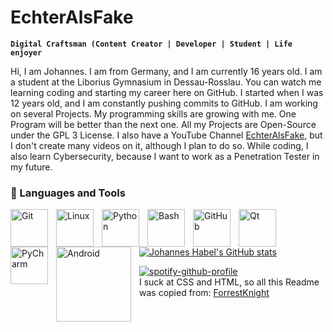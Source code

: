 # EchterAlsFake

**`Digital Craftsman (Content Creator | Developer | Student | Life enjoyer`**

Hi, I am Johannes. I am from Germany, and I am currently 16 years old. I am a student at the Liborius 
Gymnasium in Dessau-Rosslau. You can watch me learning coding and starting my career here on GitHub. I started when I was 12 years old, and I am constantly pushing commits to GitHub. I am working on several Projects. My programming skills are growing with me. One Program will be better than the next one. 
All my Projects are Open-Source under the GPL 3 License. I also have a YouTube Channel [EchterAlsFake](https://www.youtube.com/channel/UC1cV2H2WKPYXb2AqBkyXj2Q), but I don't create many videos on it, although I plan to do so.
While coding, I also learn Cybersecurity, because I want to work as a Penetration Tester in my future. 


### 🧰 Languages and Tools

<img align="left" alt="Git" width="60px" style="padding-right:10px;" src="https://cdn.jsdelivr.net/gh/devicons/devicon/icons/git/git-original.svg" />
<img align="left" alt="Linux" width=60px" style="padding-right:10px;" src="https://cdn.jsdelivr.net/gh/devicons/devicon/icons/linux/linux-original.svg" />
<img align="left" alt="Python" width="60px" style="padding-right:10px;" src="https://cdn.jsdelivr.net/gh/devicons/devicon/icons/python/python-plain.svg" />
<img align="left" alt="Bash" width="60px" style="padding-right:10px;" src="https://cdn.jsdelivr.net/gh/devicons/devicon/icons/bash/bash-original.svg" />
<img align="left" alt="GitHub" width="60x" style="padding-right:10px;" src="https://cdn.jsdelivr.net/gh/devicons/devicon/icons/github/github-original.svg" />
<img align="left" alt="Qt" width="60px" style="padding-right:10px;" src="https://cdn.jsdelivr.net/gh/devicons/devicon/icons/qt/qt-original.svg" />
<img align="left" alt="PyCharm" width="60" style="padding-right:10px;" src="https://cdn.jsdelivr.net/gh/devicons/devicon/icons/pycharm/pycharm-original-wordmark.svg" />
<img align="left" alt="Android" width="120px" style="padding-right:10px;" src="https://www.googlewatchblog.de/wp-content/uploads/android-neues-logo-3d.jpg" />
<br>
<br>

[![Johannes Habel's GitHub stats](https://github-readme-stats.vercel.app/api?username=echteralsfake&show_icons=true&theme=tokyonight)](https://github.com/anuraghazra/github-readme-stats)

[![spotify-github-profile](https://spotify-github-profile.vercel.app/api/view?uid=v3hgow0bdrxebfamqu43d65al&cover_image=false&theme=default&show_offline=true&background_color=121212&interchange=false&bar_color=bb00ff&bar_color_cover=true)](https://github.com/kittinan/spotify-github-profile)
<br>I suck at CSS and HTML, so all this Readme was copied from: [ForrestKnight](https://github.com/ForrestKnight)
